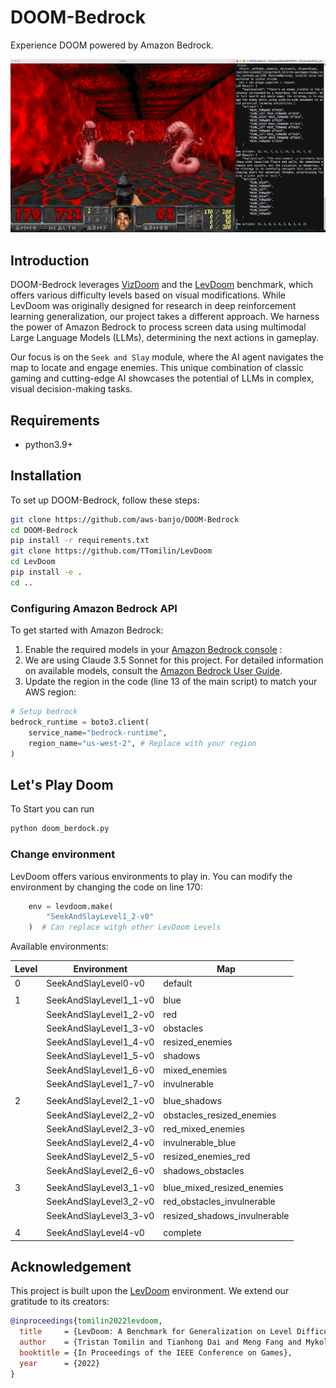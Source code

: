 # DOOM-Bedrock

Experience DOOM powered by Amazon Bedrock.

![Playing Doom powered by Amazon Bedrock](./bedrock_doom_cover.png)

## Introduction
DOOM-Bedrock leverages [VizDoom](https://github.com/Farama-Foundation/ViZDoom) and the [LevDoom](https://github.com/TTomilin/LevDoom) benchmark, which offers various difficulty levels based on visual modifications. While LevDoom was originally designed for research in deep reinforcement learning generalization, our project takes a different approach. We harness the power of Amazon Bedrock to process screen data using multimodal Large Language Models (LLMs), determining the next actions in gameplay.

Our focus is on the `Seek and Slay` module, where the AI agent navigates the map to locate and engage enemies. This unique combination of classic gaming and cutting-edge AI showcases the potential of LLMs in complex, visual decision-making tasks.

## Requirements
- python3.9+

## Installation
To set up DOOM-Bedrock, follow these steps:

```sh
git clone https://github.com/aws-banjo/DOOM-Bedrock
cd DOOM-Bedrock
pip install -r requirements.txt
git clone https://github.com/TTomilin/LevDoom
cd LevDoom
pip install -e .
cd ..
``` 

### Configuring Amazon Bedrock API

To get started with Amazon Bedrock:

1. Enable the required models in your [Amazon Bedrock console](https://us-east-1.console.aws.amazon.com/bedrock/home?region=us-east-1#/modelaccess) :
2. We are using Claude 3.5 Sonnet for this project. For detailed information on available models, consult the [Amazon Bedrock User Guide]((https://docs.aws.amazon.com/bedrock/latest/userguide/model-access.html)).
3. Update the region in the code (line 13 of the main script) to match your AWS region:

```python
# Setup bedrock
bedrock_runtime = boto3.client(
    service_name="bedrock-runtime",
    region_name="us-west-2", # Replace with your region
)
```

## Let's Play Doom

To Start you can run

```bash
python doom_berdock.py
```


### Change environment

LevDoom offers various environments to play in. You can modify the environment by changing the code on line 170:

```python
    env = levdoom.make(
        "SeekAndSlayLevel1_2-v0"
    )  # Can replace witgh other LevDoom Levels
```

Available environments:

| Level | Environment            | Map                          |
|-------|------------------------|------------------------------|
| 0     | SeekAndSlayLevel0-v0   | default                      |
|       |                        |
| 1     | SeekAndSlayLevel1_1-v0 | blue                         |
|       | SeekAndSlayLevel1_2-v0 | red                          |
|       | SeekAndSlayLevel1_3-v0 | obstacles                    |
|       | SeekAndSlayLevel1_4-v0 | resized_enemies              |
|       | SeekAndSlayLevel1_5-v0 | shadows                      |
|       | SeekAndSlayLevel1_6-v0 | mixed_enemies                |
|       | SeekAndSlayLevel1_7-v0 | invulnerable                 |
|       |                        |
| 2     | SeekAndSlayLevel2_1-v0 | blue_shadows                 |
|       | SeekAndSlayLevel2_2-v0 | obstacles_resized_enemies    |
|       | SeekAndSlayLevel2_3-v0 | red_mixed_enemies            |
|       | SeekAndSlayLevel2_4-v0 | invulnerable_blue            |
|       | SeekAndSlayLevel2_5-v0 | resized_enemies_red          |
|       | SeekAndSlayLevel2_6-v0 | shadows_obstacles            |
|       |                        |
| 3     | SeekAndSlayLevel3_1-v0 | blue_mixed_resized_enemies   |
|       | SeekAndSlayLevel3_2-v0 | red_obstacles_invulnerable   |
|       | SeekAndSlayLevel3_3-v0 | resized_shadows_invulnerable |
|       |                        |
| 4     | SeekAndSlayLevel4-v0   | complete                     |

## Acknowledgement

This project is built upon the [LevDoom](https://github.com/TTomilin/LevDoom) environment. We extend our gratitude to its creators:

```bibtex
@inproceedings{tomilin2022levdoom,
  title     = {LevDoom: A Benchmark for Generalization on Level Difficulty in Reinforcement Learning},
  author    = {Tristan Tomilin and Tianhong Dai and Meng Fang and Mykola Pechenizkiy},
  booktitle = {In Proceedings of the IEEE Conference on Games},
  year      = {2022}
}
```